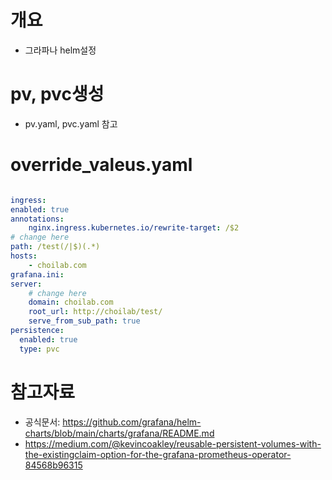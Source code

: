 # 개요
* 그라파나 helm설정

# pv, pvc생성
* pv.yaml, pvc.yaml 참고

# override_valeus.yaml
```yaml

ingress:
enabled: true
annotations:
    nginx.ingress.kubernetes.io/rewrite-target: /$2
# change here
path: /test(/|$)(.*)
hosts:
    - choilab.com
grafana.ini:
server:
    # change here
    domain: choilab.com
    root_url: http://choilab/test/
    serve_from_sub_path: true
persistence:
  enabled: true
  type: pvc
```

# 참고자료
* 공식문서: https://github.com/grafana/helm-charts/blob/main/charts/grafana/README.md
* https://medium.com/@kevincoakley/reusable-persistent-volumes-with-the-existingclaim-option-for-the-grafana-prometheus-operator-84568b96315